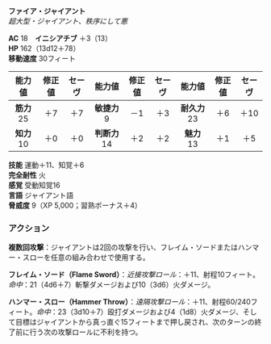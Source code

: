 **ファイア・ジャイアント**  
*超大型・ジャイアント、秩序にして悪*

**AC** 18　**イニシアチブ** ＋3（13）  
**HP** 162（13d12＋78）  
**移動速度** 30フィート

| 能力値 | 修正値 | セーヴ | 能力値 | 修正値 | セーヴ | 能力値 | 修正値 | セーヴ |
|:---:|:---:|:---:|:---:|:---:|:---:|:---:|:---:|:---:|
| **筋力** 25 | ＋7 | ＋7 | **敏捷力** 9 | －1 | ＋3 | **耐久力** 23 | ＋6 | ＋10 |
| **知力** 10 | ＋0 | ＋0 | **判断力** 14 | ＋2 | ＋2 | **魅力** 13 | ＋1 | ＋5 |

**技能** 運動＋11、知覚＋6  
**完全耐性** 火  
**感覚** 受動知覚16  
**言語** ジャイアント語  
**脅威度** 9（XP 5,000；習熟ボーナス＋4）

### アクション
**複数回攻撃**：ジャイアントは2回の攻撃を行い、フレイム・ソードまたはハンマー・スローを任意の組み合わせで使用する。

**フレイム・ソード（Flame Sword）**：*近接攻撃ロール*：＋11、射程10フィート。*命中*：21（4d6＋7）斬撃ダメージおよび10（3d6）火ダメージ。

**ハンマー・スロー（Hammer Throw）**：*遠隔攻撃ロール*：＋11、射程60/240フィート。*命中*：23（3d10＋7）殴打ダメージおよび4（1d8）火ダメージ、そして目標はジャイアントから真っ直ぐ15フィートまで押し戻され、次のターンの終了前に行う次の攻撃ロールに不利を持つ。